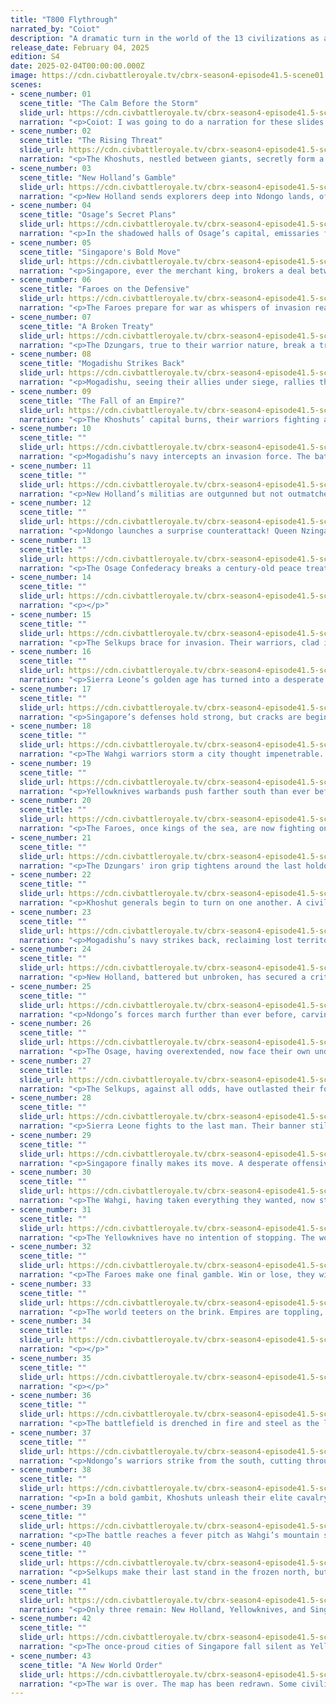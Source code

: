 ```yaml
---
title: "T800 Flythrough"
narrated_by: "Coiot"
description: "A dramatic turn in the world of the 13 civilizations as alliances form, betrayals unfold, and a war brews that will change the balance of power forever."
release_date: February 04, 2025
edition: S4
date: 2025-02-04T00:00:00.000Z
image: https://cdn.civbattleroyale.tv/cbrx-season4-episode41.5-scene01.jpeg
scenes:
- scene_number: 01
  scene_title: "The Calm Before the Storm"
  slide_url: https://cdn.civbattleroyale.tv/cbrx-season4-episode41.5-scene01.jpeg
  narration: "<p>Coiot: I was going to do a narration for these slides since the website script requires some text to be present. It has been a few rough work days which left me no time... so enjoy this dumb AI generated slop instead.</p><p>For decades, the world has been at peace, but tensions simmer beneath the surface. In the heart of the Pacific, Bora Bora expands its influence, while the Dzungars sharpen their cavalry for what seems like an inevitable conflict.</p>"
- scene_number: 02
  scene_title: "The Rising Threat"
  slide_url: https://cdn.civbattleroyale.tv/cbrx-season4-episode41.5-scene02.jpeg
  narration: "<p>The Khoshuts, nestled between giants, secretly form a defensive pact with Mogadishu. Trade agreements are signed, but both sides know that ink dries faster than trust.</p>"
- scene_number: 03
  scene_title: "New Holland’s Gamble"
  slide_url: https://cdn.civbattleroyale.tv/cbrx-season4-episode41.5-scene03.jpeg
  narration: "<p>New Holland sends explorers deep into Ndongo lands, offering advanced weaponry in exchange for access to key rivers. The Ndongo queen listens, but her warriors remain skeptical.</p>"
- scene_number: 04
  scene_title: "Osage’s Secret Plans"
  slide_url: https://cdn.civbattleroyale.tv/cbrx-season4-episode41.5-scene04.jpeg
  narration: "<p>In the shadowed halls of Osage’s capital, emissaries from Selkups and Sierra Leone whisper of a coming storm. An alliance is proposed, but the price may be too steep.</p>"
- scene_number: 05
  scene_title: "Singapore's Bold Move"
  slide_url: https://cdn.civbattleroyale.tv/cbrx-season4-episode41.5-scene05.jpeg
  narration: "<p>Singapore, ever the merchant king, brokers a deal between Wahgi and the Yellowknives. But peace is a fragile thing, and greed an ever-hungry beast.</p>"
- scene_number: 06
  scene_title: "Faroes on the Defensive"
  slide_url: https://cdn.civbattleroyale.tv/cbrx-season4-episode41.5-scene06.jpeg
  narration: "<p>The Faroes prepare for war as whispers of invasion reach their icy shores. A fleet is built, but will it be enough?</p>"
- scene_number: 07
  scene_title: "A Broken Treaty"
  slide_url: https://cdn.civbattleroyale.tv/cbrx-season4-episode41.5-scene07.jpeg
  narration: "<p>The Dzungars, true to their warrior nature, break a truce with the Khoshuts and march toward their capital. The first battle of the war has begun.</p>"
- scene_number: 08
  scene_title: "Mogadishu Strikes Back"
  slide_url: https://cdn.civbattleroyale.tv/cbrx-season4-episode41.5-scene08.jpeg
  narration: "<p>Mogadishu, seeing their allies under siege, rallies their navy and launches a daring counterattack against the Dzungars' supply lines.</p>"
- scene_number: 09
  scene_title: "The Fall of an Empire?"
  slide_url: https://cdn.civbattleroyale.tv/cbrx-season4-episode41.5-scene09.jpeg
  narration: "<p>The Khoshuts’ capital burns, their warriors fighting a desperate battle in the streets. Reinforcements from Singapore are days away. Will they last that long?</p>"
- scene_number: 10
  scene_title: ""
  slide_url: https://cdn.civbattleroyale.tv/cbrx-season4-episode41.5-scene10.jpeg
  narration: "<p>Mogadishu’s navy intercepts an invasion force. The battle rages across the waves, but victory is uncertain.</p>"
- scene_number: 11
  scene_title: ""
  slide_url: https://cdn.civbattleroyale.tv/cbrx-season4-episode41.5-scene11.jpeg
  narration: "<p>New Holland’s militias are outgunned but not outmatched. Against all odds, they hold their ground, but for how long?</p>"
- scene_number: 12
  scene_title: ""
  slide_url: https://cdn.civbattleroyale.tv/cbrx-season4-episode41.5-scene12.jpeg
  narration: "<p>Ndongo launches a surprise counterattack! Queen Nzinga’s warriors reclaim lost territory in a stunning reversal.</p>"
- scene_number: 13
  scene_title: ""
  slide_url: https://cdn.civbattleroyale.tv/cbrx-season4-episode41.5-scene13.jpeg
  narration: "<p>The Osage Confederacy breaks a century-old peace treaty. The war for the plains has begun.</p>"
- scene_number: 14
  scene_title: ""
  slide_url: https://cdn.civbattleroyale.tv/cbrx-season4-episode41.5-scene14.jpeg
  narration: "<p></p>"
- scene_number: 15
  scene_title: ""
  slide_url: https://cdn.civbattleroyale.tv/cbrx-season4-episode41.5-scene15.jpeg
  narration: "<p>The Selkups brace for invasion. Their warriors, clad in furs and armed with iron, prepare to defend their frozen homeland.</p>"
- scene_number: 16
  scene_title: ""
  slide_url: https://cdn.civbattleroyale.tv/cbrx-season4-episode41.5-scene16.jpeg
  narration: "<p>Sierra Leone’s golden age has turned into a desperate fight for survival. Their once-thriving capital is now a battleground.</p>"
- scene_number: 17
  scene_title: ""
  slide_url: https://cdn.civbattleroyale.tv/cbrx-season4-episode41.5-scene17.jpeg
  narration: "<p>Singapore’s defenses hold strong, but cracks are beginning to show. Can wealth alone stop an army?</p>"
- scene_number: 18
  scene_title: ""
  slide_url: https://cdn.civbattleroyale.tv/cbrx-season4-episode41.5-scene18.jpeg
  narration: "<p>The Wahgi warriors storm a city thought impenetrable. Their arrival signals a shift in power.</p>"
- scene_number: 19
  scene_title: ""
  slide_url: https://cdn.civbattleroyale.tv/cbrx-season4-episode41.5-scene19.jpeg
  narration: "<p>Yellowknives warbands push farther south than ever before. The tundra is no longer their prison—it is their launching ground.</p>"
- scene_number: 20
  scene_title: ""
  slide_url: https://cdn.civbattleroyale.tv/cbrx-season4-episode41.5-scene20.jpeg
  narration: "<p>The Faroes, once kings of the sea, are now fighting on land. The transition is proving… difficult.</p>"
- scene_number: 21
  scene_title: ""
  slide_url: https://cdn.civbattleroyale.tv/cbrx-season4-episode41.5-scene21.jpeg
  narration: "<p>The Dzungars' iron grip tightens around the last holdouts of resistance. The steppe belongs to them now.</p>"
- scene_number: 22
  scene_title: ""
  slide_url: https://cdn.civbattleroyale.tv/cbrx-season4-episode41.5-scene22.jpeg
  narration: "<p>Khoshut generals begin to turn on one another. A civil war looms.</p>"
- scene_number: 23
  scene_title: ""
  slide_url: https://cdn.civbattleroyale.tv/cbrx-season4-episode41.5-scene23.jpeg
  narration: "<p>Mogadishu’s navy strikes back, reclaiming lost territory. The tide of war is changing once more.</p>"
- scene_number: 24
  scene_title: ""
  slide_url: https://cdn.civbattleroyale.tv/cbrx-season4-episode41.5-scene24.jpeg
  narration: "<p>New Holland, battered but unbroken, has secured a critical victory. Their fate is no longer in others’ hands.</p>"
- scene_number: 25
  scene_title: ""
  slide_url: https://cdn.civbattleroyale.tv/cbrx-season4-episode41.5-scene25.jpeg
  narration: "<p>Ndongo’s forces march further than ever before, carving out an empire worthy of legend.</p>"
- scene_number: 26
  scene_title: ""
  slide_url: https://cdn.civbattleroyale.tv/cbrx-season4-episode41.5-scene26.jpeg
  narration: "<p>The Osage, having overextended, now face their own undoing. The war they started may be the war that ends them.</p>"
- scene_number: 27
  scene_title: ""
  slide_url: https://cdn.civbattleroyale.tv/cbrx-season4-episode41.5-scene27.jpeg
  narration: "<p>The Selkups, against all odds, have outlasted their foes. Winter is their greatest ally.</p>"
- scene_number: 28
  scene_title: ""
  slide_url: https://cdn.civbattleroyale.tv/cbrx-season4-episode41.5-scene28.jpeg
  narration: "<p>Sierra Leone fights to the last man. Their banner still flies, but for how much longer?</p>"
- scene_number: 29
  scene_title: ""
  slide_url: https://cdn.civbattleroyale.tv/cbrx-season4-episode41.5-scene29.jpeg
  narration: "<p>Singapore finally makes its move. A desperate offensive, but a necessary one.</p>"
- scene_number: 30
  scene_title: ""
  slide_url: https://cdn.civbattleroyale.tv/cbrx-season4-episode41.5-scene30.jpeg
  narration: "<p>The Wahgi, having taken everything they wanted, now stand at a crossroads. Will they be conquerors or caretakers?</p>"
- scene_number: 31
  scene_title: ""
  slide_url: https://cdn.civbattleroyale.tv/cbrx-season4-episode41.5-scene31.jpeg
  narration: "<p>The Yellowknives have no intention of stopping. The world will know their name.</p>"
- scene_number: 32
  scene_title: ""
  slide_url: https://cdn.civbattleroyale.tv/cbrx-season4-episode41.5-scene32.jpeg
  narration: "<p>The Faroes make one final gamble. Win or lose, they will not go quietly.</p>"
- scene_number: 33
  scene_title: ""
  slide_url: https://cdn.civbattleroyale.tv/cbrx-season4-episode41.5-scene33.jpeg
  narration: "<p>The world teeters on the brink. Empires are toppling, and only the strongest will remain.</p>"
- scene_number: 34
  scene_title: ""
  slide_url: https://cdn.civbattleroyale.tv/cbrx-season4-episode41.5-scene34.jpeg
  narration: "<p></p>"
- scene_number: 35
  scene_title: ""
  slide_url: https://cdn.civbattleroyale.tv/cbrx-season4-episode41.5-scene35.jpeg
  narration: "<p></p>"
- scene_number: 36
  scene_title: ""
  slide_url: https://cdn.civbattleroyale.tv/cbrx-season4-episode41.5-scene36.jpeg
  narration: "<p>The battlefield is drenched in fire and steel as the last great war erupts. The Selkups, holding onto their icy strongholds, mount a desperate defense against the relentless march of New Holland’s disciplined forces. Meanwhile, the Osage and Wahgi form a fragile alliance, pushing back against the ever-expanding reach of the Yellowknives.</p>"
- scene_number: 37
  scene_title: ""
  slide_url: https://cdn.civbattleroyale.tv/cbrx-season4-episode41.5-scene37.jpeg
  narration: "<p>Ndongo’s warriors strike from the south, cutting through the remnants of Sierra Leone’s battered army. The once-thriving coastal empire now finds itself on the brink of annihilation, its last city under siege from all sides. The Dzungars, ever opportunistic, exploit the chaos to raid supply lines, but they soon find themselves surrounded by Mogadishu’s naval superiority.</p>"
- scene_number: 38
  scene_title: ""
  slide_url: https://cdn.civbattleroyale.tv/cbrx-season4-episode41.5-scene38.jpeg
  narration: "<p>In a bold gambit, Khoshuts unleash their elite cavalry upon the unsuspecting forces of Bora Bora, hoping to take control of key islands. However, Singapore’s advanced fortifications prove too much, repelling the invaders and shifting the momentum in their favor. The tides of war continue to shift, but fewer stand to claim the final prize.</p>"
- scene_number: 39
  scene_title: ""
  slide_url: https://cdn.civbattleroyale.tv/cbrx-season4-episode41.5-scene39.jpeg
  narration: "<p>The battle reaches a fever pitch as Wahgi’s mountain strongholds fall to Yellowknives’ unyielding assault. New Holland, sensing weakness, betrays its former allies and launches a surprise attack on the Osage heartland. Chaos reigns as the final contenders struggle to seize control of the world.</p>"
- scene_number: 40
  scene_title: ""
  slide_url: https://cdn.civbattleroyale.tv/cbrx-season4-episode41.5-scene40.jpeg
  narration: "<p>Selkups make their last stand in the frozen north, but they are outmatched. As their cities burn, Ndongo and Khoshuts fight for dominance in the central plains. The once-mighty Dzungars are no more, their people scattered to the wind. The war has become a battle of attrition, and only the strongest will endure.</p>"
- scene_number: 41
  scene_title: ""
  slide_url: https://cdn.civbattleroyale.tv/cbrx-season4-episode41.5-scene41.jpeg
  narration: "<p>Only three remain: New Holland, Yellowknives, and Singapore. Singapore, ever the cunning survivor, brokers a temporary truce with Yellowknives to turn their combined strength against New Holland. The Dutch resistance crumbles, their empire reduced to ruins. But just as Singapore moves to claim victory, Yellowknives betrays them in a decisive final strike</p>"
- scene_number: 42
  scene_title: ""
  slide_url: https://cdn.civbattleroyale.tv/cbrx-season4-episode41.5-scene42.jpeg
  narration: "<p>The once-proud cities of Singapore fall silent as Yellowknives’ forces march through their streets. The battlefield is eerily still. After countless betrayals, broken alliances, and devastating wars, only one civilization remains standing. The Yellowknives, battered but unbroken, have conquered the world.</p>"
- scene_number: 43
  scene_title: "A New World Order"
  slide_url: https://cdn.civbattleroyale.tv/cbrx-season4-episode41.5-scene43.jpeg
  narration: "<p>The war is over. The map has been redrawn. Some civilizations stand victorious, while others fade into history. But the world will never be the same.</p><p>Next time: The final battles begin. Who will rise? Who will fall? And will anyone remain to tell the tale? Find out in the next episode of Civ Battle Royale!</p>"
---
```

